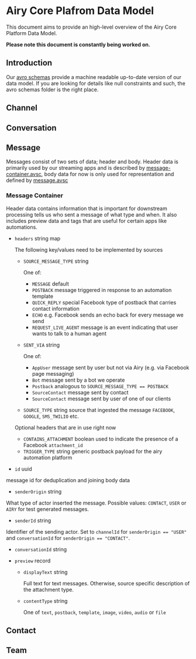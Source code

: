 # Airy Core Plafrom Data Model

This document aims to provide an high-level overview of the Airy Core Platform Data Model.

**Please note this document is constantly being worked on.**

## Introduction

Our [avro schemas](/backend/avro) provide a machine readable up-to-date version
of our data model. If you are looking for details like null constraints and
such, the avro schemas folder is the right place.

## Channel

## Conversation

## Message

Messages consist of two sets of data; header and body. Header data is primarily used by our streaming apps and is described by [message-container.avsc](../avro-schemas/communication/message-container.avsc), body data for now is only used for representation and defined by [message.avsc](../avro-schemas/communication/message-content.avsc)

### Message Container

Header data contains information that is important for downstream processing tells us who sent a message of what type and when. It also includes preview data and tags that are useful for certain apps like automations.

- `headers` string map

    The following key/values need to be implemented by sources

    - `SOURCE_MESSAGE_TYPE` string

        One of:

        - `MESSAGE` default
        - `POSTBACK` message triggered in response to an automation template
        - `QUICK_REPLY` special Facebook type of postback that carries contact information
        - `ECHO` e.g. Facebook sends an echo back for every message we send
        - `REQUEST_LIVE_AGENT` message is an event indicating that user wants to talk to a human agent

    - `SENT_VIA` string

        One of:

        - `AppUser` message sent by user but not via Airy (e.g. via Facebook page messaging)
        - `Bot` message sent by a bot we operate
        - `Postback` analogous to `SOURCE_MESSAGE_TYPE == POSTBACK`
        - `SourceContact` message sent by contact
        - `SourceContact` message sent by user of one of our clients

    - `SOURCE_TYPE` string source that ingested the message `FACEBOOK`, `GOOGLE`, `SMS_TWILIO` etc.

    Optional headers that are in use right now

    - `CONTAINS_ATTACHMENT` boolean used to indicate the presence of a Facebook `attachment_id`
    - `TRIGGER_TYPE` string generic postback payload for the airy automation platform


- `id` uuid

message id for deduplication and joining body data

- `senderOrigin` string

What type of actor inserted the message. Possible values: `CONTACT`, `USER` or `AIRY` for test generated messages.

- `senderId` string

Identifier of the sending actor. Set to `channelId` for `senderOrigin == "USER"` and `conversationId` for `senderOrigin == "CONTACT"`.

- `conversationId` string

- `preview` record

    - `displayText` string

        Full text for text messages. Otherwise, source specific description of the attachment type.

    - `contentType` string

        One of `text`, `postback`, `template`, `image`, `video`, `audio` or `file`

## Contact

## Team
